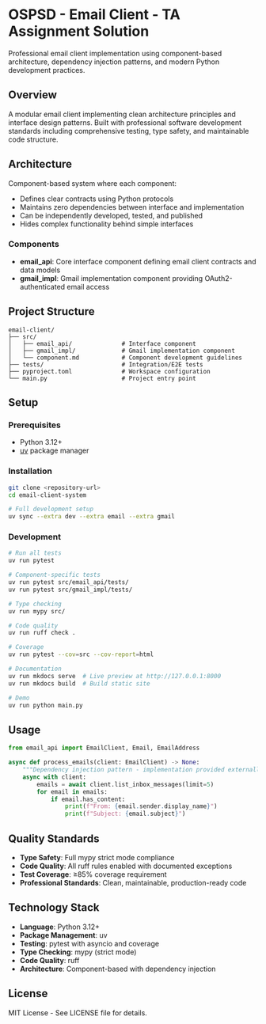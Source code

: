# OSPSD - Email Client - TA Assignment Solution

Professional email client implementation using component-based architecture, dependency injection patterns, and modern Python development practices.

## Overview

A modular email client implementing clean architecture principles and interface design patterns. Built with professional software development standards including comprehensive testing, type safety, and maintainable code structure.

## Architecture

Component-based system where each component:
- Defines clear contracts using Python protocols
- Maintains zero dependencies between interface and implementation
- Can be independently developed, tested, and published
- Hides complex functionality behind simple interfaces

### Components

- **email_api**: Core interface component defining email client contracts and data models
- **gmail_impl**: Gmail implementation component providing OAuth2-authenticated email access

## Project Structure

```
email-client/
├── src/
│   ├── email_api/              # Interface component
│   ├── gmail_impl/             # Gmail implementation component
│   └── component.md            # Component development guidelines
├── tests/                      # Integration/E2E tests
├── pyproject.toml              # Workspace configuration
└── main.py                     # Project entry point
```

## Setup

### Prerequisites

- Python 3.12+
- [uv](https://docs.astral.sh/uv/) package manager

### Installation

```bash
git clone <repository-url>
cd email-client-system

# Full development setup
uv sync --extra dev --extra email --extra gmail
```

### Development

```bash
# Run all tests
uv run pytest

# Component-specific tests
uv run pytest src/email_api/tests/
uv run pytest src/gmail_impl/tests/

# Type checking
uv run mypy src/

# Code quality
uv run ruff check .

# Coverage
uv run pytest --cov=src --cov-report=html

# Documentation
uv run mkdocs serve  # Live preview at http://127.0.0.1:8000
uv run mkdocs build  # Build static site

# Demo
uv run python main.py
```

## Usage

```python
from email_api import EmailClient, Email, EmailAddress

async def process_emails(client: EmailClient) -> None:
    """Dependency injection pattern - implementation provided externally."""
    async with client:
        emails = await client.list_inbox_messages(limit=5)
        for email in emails:
            if email.has_content:
                print(f"From: {email.sender.display_name}")
                print(f"Subject: {email.subject}")
```

## Quality Standards

- **Type Safety**: Full mypy strict mode compliance
- **Code Quality**: All ruff rules enabled with documented exceptions
- **Test Coverage**: ≥85% coverage requirement
- **Professional Standards**: Clean, maintainable, production-ready code

## Technology Stack

- **Language**: Python 3.12+
- **Package Management**: uv
- **Testing**: pytest with asyncio and coverage
- **Type Checking**: mypy (strict mode)
- **Code Quality**: ruff
- **Architecture**: Component-based with dependency injection

## License

MIT License - See LICENSE file for details. 
